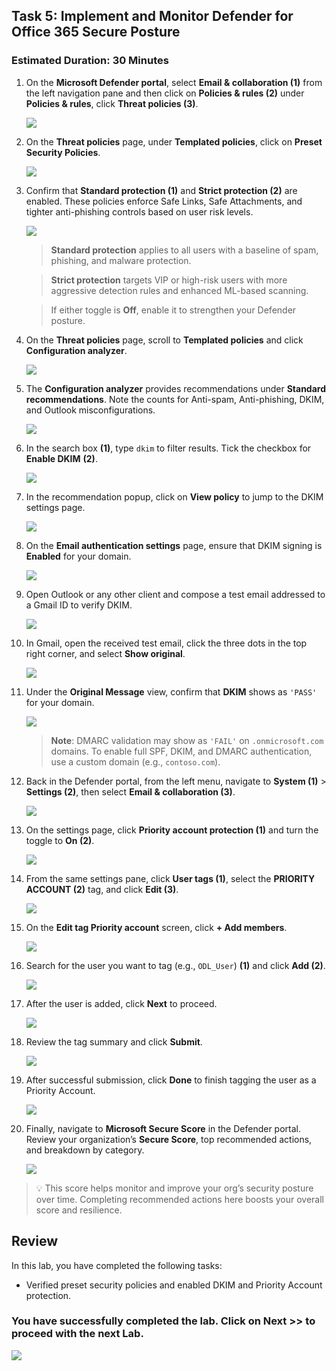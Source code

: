 ## Task 5: Implement and Monitor Defender for Office 365 Secure Posture

### Estimated Duration: 30 Minutes

1. On the **Microsoft Defender portal**, select **Email & collaboration (1)** from the left navigation pane and then click on **Policies & rules (2)** under **Policies & rules**, click **Threat policies (3)**.

   ![](./media/rd_day1_ex3_t1_1.png)

3. On the **Threat policies** page, under **Templated policies**, click on **Preset Security Policies**.
  
   ![](./media/rd_day1_ex3_t1_cor1.png)

1. Confirm that **Standard protection (1)** and **Strict protection (2)** are enabled. These policies enforce Safe Links, Safe Attachments, and tighter anti-phishing controls based on user risk levels.

   ![](./media/cord1e1_3.png)

   > **Standard protection** applies to all users with a baseline of spam, phishing, and malware protection.

   > **Strict protection** targets VIP or high-risk users with more aggressive detection rules and enhanced ML-based scanning.

   > If either toggle is **Off**, enable it to strengthen your Defender posture.

1. On the **Threat policies** page, scroll to **Templated policies** and click **Configuration analyzer**.
  
   ![](./media/rd_day1_ex3_t1_2.png)

1. The **Configuration analyzer** provides recommendations under **Standard recommendations**. Note the counts for Anti-spam, Anti-phishing, DKIM, and Outlook misconfigurations.
  
   ![](./media/rd_day1_ex3_t1_3.png)

1. In the search box **(1)**, type `dkim` to filter results. Tick the checkbox for **Enable DKIM** **(2)**.
  
   ![](./media/rd_day1_ex3_t1_4.png)

1. In the recommendation popup, click on **View policy** to jump to the DKIM settings page.
  
   ![](./media/rd_day1_ex3_t1_5.png)

1. On the **Email authentication settings** page, ensure that DKIM signing is **Enabled** for your domain.
  
   ![](./media/rd_day1_ex3_t1_6.png)

1. Open Outlook or any other client and compose a test email addressed to a Gmail ID to verify DKIM.
  
   ![](./media/rd_day1_ex3_t1_7.png)

1. In Gmail, open the received test email, click the three dots in the top right corner, and select **Show original**.
  
   ![](./media/rd_day1_ex3_t1_8.png)

1. Under the **Original Message** view, confirm that **DKIM** shows as `'PASS'` for your domain.
  
    ![](./media/rd_day1_ex3_t1_9.png)

    > **Note**: DMARC validation may show as `'FAIL'` on `.onmicrosoft.com` domains. To enable full SPF, DKIM, and DMARC authentication, use a custom domain (e.g., `contoso.com`).

1. Back in the Defender portal, from the left menu, navigate to **System (1)** > **Settings (2)**, then select **Email & collaboration (3)**.
  
    ![](./media/rd_day1_ex3_t1_10.png)

1. On the settings page, click **Priority account protection (1)** and turn the toggle to **On (2)**.
  
    ![](./media/rd_day1_ex3_t1_11.png)

1. From the same settings pane, click **User tags (1)**, select the **PRIORITY ACCOUNT (2)** tag, and click **Edit (3)**.
  
    ![](./media/rd_day1_ex3_t1_12.png)

1. On the **Edit tag Priority account** screen, click **+ Add members**.
  
    ![](./media/rd_day1_ex3_t1_13.png)

1. Search for the user you want to tag (e.g., `ODL_User`) **(1)** and click **Add (2)**.
  
    ![](./media/rd_day1_ex3_t1_14.png)

1. After the user is added, click **Next** to proceed.
  
    ![](./media/rd_day1_ex3_t1_15.png)

1. Review the tag summary and click **Submit**.
  
    ![](./media/rd_day1_ex3_t1_16.png)

1. After successful submission, click **Done** to finish tagging the user as a Priority Account.
  
    ![](./media/rd_day1_ex3_t1_17.png)

1. Finally, navigate to **Microsoft Secure Score** in the Defender portal. Review your organization’s **Secure Score**, top recommended actions, and breakdown by category.
  
    ![](./media/rd_day1_ex3_t1_18.png)

> 💡 This score helps monitor and improve your org’s security posture over time. Completing recommended actions here boosts your overall score and resilience.

## Review

In this lab, you have completed the following tasks:

- Verified preset security policies and enabled DKIM and Priority Account protection.

### You have successfully completed the lab. Click on **Next >>** to proceed with the next Lab.

![](./media/rd_gs_1_9.png)
